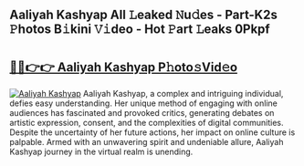 ## Aaliyah Kashyap All 𝙻eaked 𝙽u𝚍es - Part-K2s 𝙿hotos B𝚒kini 𝚅𝚒deo - Hot 𝙿art 𝙻eaks 0Pkpf

# <h2><a href="http://ld0ikh.urlbe.top/?page=Aaliyah+Kashyap">🔗🔗👉👉 Aaliyah Kashyap P𝚑oto𝚜Vid𝚎o</a></h2>

[![Aaliyah Kashyap](https://i.imgur.com/eBuTRDB.gif)](http://ld0ikh.urlbe.top/?page=Aaliyah+Kashyap)
Aaliyah Kashyap, a complex and intriguing individual, defies easy understanding. Her unique method of engaging with online audiences has fascinated and provoked critics, generating debates on artistic expression, consent, and the complexities of digital communities. Despite the uncertainty of her future actions, her impact on online culture is palpable. Armed with an unwavering spirit and undeniable allure, Aaliyah Kashyap journey in the virtual realm is unending.
